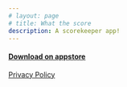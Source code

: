```yaml
---
# layout: page
# title: What the score
description: A scorekeeper app!
---
```


#### [Download on appstore](https://apps.apple.com/gb/app/what-the-score/id1609259034)

[Privacy Policy](/whatthescore/privacy-policy)
